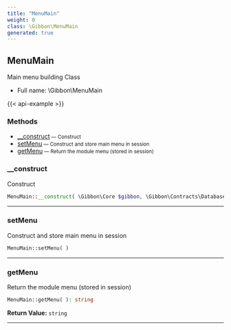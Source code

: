 ```yaml
---
title: "MenuMain"
weight: 0
class: \Gibbon\MenuMain
generated: true
---
```


## MenuMain

Main menu building Class



* Full name: \Gibbon\MenuMain

{{< api-example >}} 



### Methods

- [__construct](#__construct)<small> — Construct</small>
- [setMenu](#setmenu)<small> — Construct and store main menu in session</small>
- [getMenu](#getmenu)<small> — Return the module menu (stored in session)</small>




### __construct

Construct

```php
MenuMain::__construct( \Gibbon\Core $gibbon, \Gibbon\Contracts\Database\Connection $pdo )
```









---

### setMenu

Construct and store main menu in session

```php
MenuMain::setMenu( )
```









---

### getMenu

Return the module menu (stored in session)

```php
MenuMain::getMenu( ): string
```






**Return Value:**
`string`  



---

